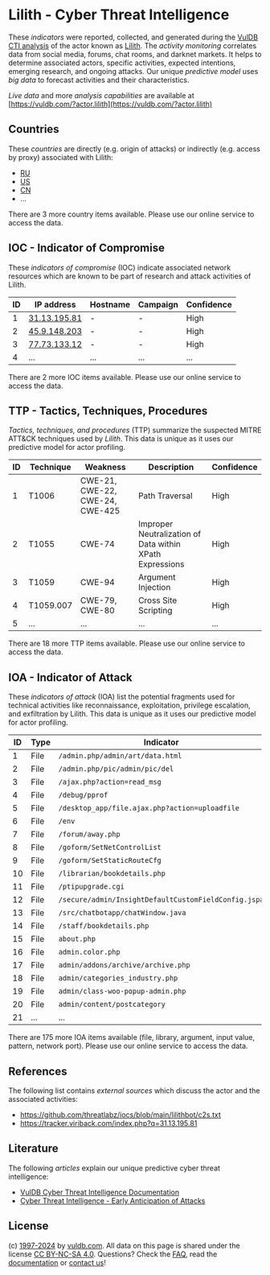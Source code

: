 # Lilith - Cyber Threat Intelligence

These _indicators_ were reported, collected, and generated during the [VulDB CTI analysis](https://vuldb.com/?kb.cti) of the actor known as [Lilith](https://vuldb.com/?actor.lilith). The _activity monitoring_ correlates data from social media, forums, chat rooms, and darknet markets. It helps to determine associated actors, specific activities, expected intentions, emerging research, and ongoing attacks. Our unique _predictive model_ uses _big data_ to forecast activities and their characteristics.

_Live data_ and more _analysis capabilities_ are available at [https://vuldb.com/?actor.lilith](https://vuldb.com/?actor.lilith)

## Countries

These _countries_ are directly (e.g. origin of attacks) or indirectly (e.g. access by proxy) associated with Lilith:

* [RU](https://vuldb.com/?country.ru)
* [US](https://vuldb.com/?country.us)
* [CN](https://vuldb.com/?country.cn)
* ...

There are 3 more country items available. Please use our online service to access the data.

## IOC - Indicator of Compromise

These _indicators of compromise_ (IOC) indicate associated network resources which are known to be part of research and attack activities of Lilith.

ID | IP address | Hostname | Campaign | Confidence
-- | ---------- | -------- | -------- | ----------
1 | [31.13.195.81](https://vuldb.com/?ip.31.13.195.81) | - | - | High
2 | [45.9.148.203](https://vuldb.com/?ip.45.9.148.203) | - | - | High
3 | [77.73.133.12](https://vuldb.com/?ip.77.73.133.12) | - | - | High
4 | ... | ... | ... | ...

There are 2 more IOC items available. Please use our online service to access the data.

## TTP - Tactics, Techniques, Procedures

_Tactics, techniques, and procedures_ (TTP) summarize the suspected MITRE ATT&CK techniques used by _Lilith_. This data is unique as it uses our predictive model for actor profiling.

ID | Technique | Weakness | Description | Confidence
-- | --------- | -------- | ----------- | ----------
1 | T1006 | CWE-21, CWE-22, CWE-24, CWE-425 | Path Traversal | High
2 | T1055 | CWE-74 | Improper Neutralization of Data within XPath Expressions | High
3 | T1059 | CWE-94 | Argument Injection | High
4 | T1059.007 | CWE-79, CWE-80 | Cross Site Scripting | High
5 | ... | ... | ... | ...

There are 18 more TTP items available. Please use our online service to access the data.

## IOA - Indicator of Attack

These _indicators of attack_ (IOA) list the potential fragments used for technical activities like reconnaissance, exploitation, privilege escalation, and exfiltration by Lilith. This data is unique as it uses our predictive model for actor profiling.

ID | Type | Indicator | Confidence
-- | ---- | --------- | ----------
1 | File | `/admin.php/admin/art/data.html` | High
2 | File | `/admin.php/pic/admin/pic/del` | High
3 | File | `/ajax.php?action=read_msg` | High
4 | File | `/debug/pprof` | Medium
5 | File | `/desktop_app/file.ajax.php?action=uploadfile` | High
6 | File | `/env` | Low
7 | File | `/forum/away.php` | High
8 | File | `/goform/SetNetControlList` | High
9 | File | `/goform/SetStaticRouteCfg` | High
10 | File | `/librarian/bookdetails.php` | High
11 | File | `/ptipupgrade.cgi` | High
12 | File | `/secure/admin/InsightDefaultCustomFieldConfig.jspa` | High
13 | File | `/src/chatbotapp/chatWindow.java` | High
14 | File | `/staff/bookdetails.php` | High
15 | File | `about.php` | Medium
16 | File | `admin.color.php` | High
17 | File | `admin/addons/archive/archive.php` | High
18 | File | `admin/categories_industry.php` | High
19 | File | `admin/class-woo-popup-admin.php` | High
20 | File | `admin/content/postcategory` | High
21 | ... | ... | ...

There are 175 more IOA items available (file, library, argument, input value, pattern, network port). Please use our online service to access the data.

## References

The following list contains _external sources_ which discuss the actor and the associated activities:

* https://github.com/threatlabz/iocs/blob/main/lilithbot/c2s.txt
* https://tracker.viriback.com/index.php?q=31.13.195.81

## Literature

The following _articles_ explain our unique predictive cyber threat intelligence:

* [VulDB Cyber Threat Intelligence Documentation](https://vuldb.com/?kb.cti)
* [Cyber Threat Intelligence - Early Anticipation of Attacks](https://www.scip.ch/en/?labs.20201022)

## License

(c) [1997-2024](https://vuldb.com/?kb.changelog) by [vuldb.com](https://vuldb.com/?kb.about). All data on this page is shared under the license [CC BY-NC-SA 4.0](https://creativecommons.org/licenses/by-nc-sa/4.0/). Questions? Check the [FAQ](https://vuldb.com/?kb.faq), read the [documentation](https://vuldb.com/?kb) or [contact us](https://vuldb.com/?contact)!
